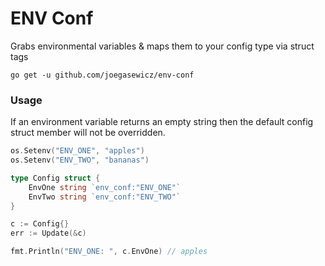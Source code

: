 # ENV Conf
Grabs environmental variables &amp; maps them to your config type via struct tags

```
go get -u github.com/joegasewicz/env-conf
```

### Usage
If an environment variable returns an empty string then the default config 
struct member will not be overridden.
```go
os.Setenv("ENV_ONE", "apples")
os.Setenv("ENV_TWO", "bananas")

type Config struct {
    EnvOne string `env_conf:"ENV_ONE"`
    EnvTwo string `env_conf:"ENV_TWO"`
}

c := Config{}
err := Update(&c)

fmt.Println("ENV_ONE: ", c.EnvOne) // apples
```
